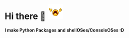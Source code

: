 # Hi there 👋  ![](https://github.com/server2200/server2200/blob/main/fading.gif)

**I make Python Packages and shellOSes/ConsoleOSes :D**
